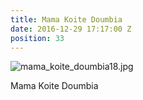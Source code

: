 ```yaml
---
title: Mama Koite Doumbia
date: 2016-12-29 17:17:00 Z
position: 33
---
```


![mama_koite_doumbia18.jpg](/uploads/mama_koite_doumbia18.jpg)

Mama Koite Doumbia
